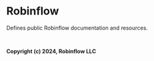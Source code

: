 # Robinflow

Defines public Robinflow documentation and resources.

<br>

**Copyright (c) 2024, Robinflow LLC**
